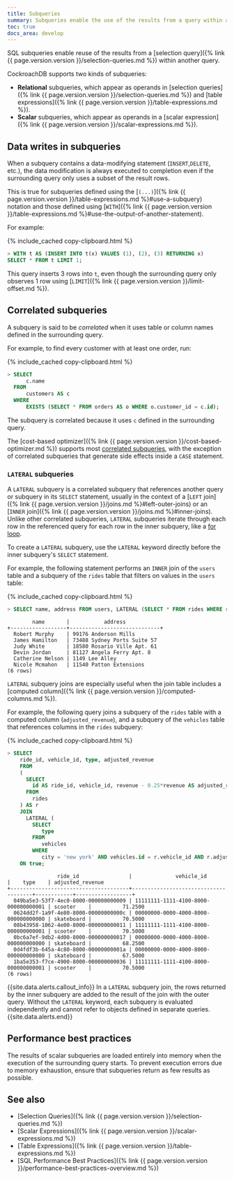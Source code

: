 ```yaml
---
title: Subqueries
summary: Subqueries enable the use of the results from a query within another query.
toc: true
docs_area: develop
---
```


SQL subqueries enable reuse of the results from a [selection query]({% link {{ page.version.version }}/selection-queries.md %}) within another query.

CockroachDB supports two kinds of subqueries:

- **Relational** subqueries, which appear as operands in [selection queries]({% link {{ page.version.version }}/selection-queries.md %}) and [table expressions]({% link {{ page.version.version }}/table-expressions.md %}).
- **Scalar** subqueries, which appear as operands in a [scalar expression]({% link {{ page.version.version }}/scalar-expressions.md %}).

## Data writes in subqueries

When a subquery contains a data-modifying statement (`INSERT`,`DELETE`, etc.), the data modification is always executed to
completion even if the surrounding query only uses a subset of the result rows.

This is true for subqueries defined using the [`(...)`]({% link {{ page.version.version }}/table-expressions.md %}#use-a-subquery)
notation and those defined using [`WITH`]({% link {{ page.version.version }}/table-expressions.md %}#use-the-output-of-another-statement).

For example:

{% include_cached copy-clipboard.html %}
~~~ sql
> WITH t AS (INSERT INTO t(x) VALUES (1), (2), (3) RETURNING x)
SELECT * FROM t LIMIT 1;
~~~

This query inserts 3 rows into `t`, even though the surrounding
query only observes 1 row using [`LIMIT`]({% link {{ page.version.version }}/limit-offset.md %}).

## Correlated subqueries

A subquery is said to be _correlated_ when it uses table or column names defined in the surrounding query.

For example, to find every customer with at least one order, run:

{% include_cached copy-clipboard.html %}
~~~ sql
> SELECT
      c.name
  FROM
      customers AS c
  WHERE
      EXISTS (SELECT * FROM orders AS o WHERE o.customer_id = c.id);
~~~

The subquery is correlated because it uses `c` defined in the surrounding query.

The [cost-based optimizer]({% link {{ page.version.version }}/cost-based-optimizer.md %}) supports most [correlated subqueries](https://wikipedia.org/wiki/Correlated_subquery),
with the exception of correlated subqueries that generate side effects inside a `CASE` statement.

### `LATERAL` subqueries

A `LATERAL` subquery is a correlated subquery that references another query or subquery in its `SELECT` statement, usually in the context of a [`LEFT` join]({% link {{ page.version.version }}/joins.md %}#left-outer-joins) or an [`INNER` join]({% link {{ page.version.version }}/joins.md %}#inner-joins). Unlike other correlated subqueries, `LATERAL` subqueries iterate through each row in the referenced query for each row in the inner subquery, like a [for loop](https://wikipedia.org/wiki/For_loop).

To create a `LATERAL` subquery, use the `LATERAL` keyword directly before the inner subquery's `SELECT` statement.

For example, the following statement performs an `INNER` join of the `users` table and a subquery of the `rides` table that filters on values in the `users` table:

{% include_cached copy-clipboard.html %}
~~~ sql
> SELECT name, address FROM users, LATERAL (SELECT * FROM rides WHERE rides.start_address = users.address AND city = 'new york');
~~~

~~~
        name       |           address
+------------------+-----------------------------+
  Robert Murphy    | 99176 Anderson Mills
  James Hamilton   | 73488 Sydney Ports Suite 57
  Judy White       | 18580 Rosario Ville Apt. 61
  Devin Jordan     | 81127 Angela Ferry Apt. 8
  Catherine Nelson | 1149 Lee Alley
  Nicole Mcmahon   | 11540 Patton Extensions
(6 rows)
~~~

`LATERAL` subquery joins are especially useful when the join table includes a [computed column]({% link {{ page.version.version }}/computed-columns.md %}).

For example, the following query joins a subquery of the `rides` table with a computed column (`adjusted_revenue`), and a subquery of the `vehicles` table that references columns in the `rides` subquery:

{% include_cached copy-clipboard.html %}
~~~ sql
> SELECT
    ride_id, vehicle_id, type, adjusted_revenue
    FROM
    (
      SELECT
        id AS ride_id, vehicle_id, revenue - 0.25*revenue AS adjusted_revenue
      FROM
        rides
    ) AS r
    JOIN
      LATERAL (
        SELECT
           type
        FROM
           vehicles
        WHERE
           city = 'new york' AND vehicles.id = r.vehicle_id AND r.adjusted_revenue > 65 )
    ON true;
~~~

~~~
                ride_id                |              vehicle_id              |    type    | adjusted_revenue
+--------------------------------------+--------------------------------------+------------+------------------+
  049ba5e3-53f7-4ec0-8000-000000000009 | 11111111-1111-4100-8000-000000000001 | scooter    |          71.2500
  0624dd2f-1a9f-4e80-8000-00000000000c | 00000000-0000-4000-8000-000000000000 | skateboard |          70.5000
  08b43958-1062-4e00-8000-000000000011 | 11111111-1111-4100-8000-000000000001 | scooter    |          70.5000
  0bc6a7ef-9db2-4d00-8000-000000000017 | 00000000-0000-4000-8000-000000000000 | skateboard |          68.2500
  0d4fdf3b-645a-4c80-8000-00000000001a | 00000000-0000-4000-8000-000000000000 | skateboard |          67.5000
  1ba5e353-f7ce-4900-8000-000000000036 | 11111111-1111-4100-8000-000000000001 | scooter    |          70.5000
(6 rows)
~~~

{{site.data.alerts.callout_info}}
In a `LATERAL` subquery join, the rows returned by the inner subquery are added to the result of the join with the outer query. Without the `LATERAL` keyword, each subquery is evaluated independently and cannot refer to objects defined in separate queries.
{{site.data.alerts.end}}

## Performance best practices

The results of scalar subqueries are loaded entirely into memory when the execution of the surrounding query starts. To prevent execution errors due to memory exhaustion, ensure that subqueries return as few results as possible.

## See also

- [Selection Queries]({% link {{ page.version.version }}/selection-queries.md %})
- [Scalar Expressions]({% link {{ page.version.version }}/scalar-expressions.md %})
- [Table Expressions]({% link {{ page.version.version }}/table-expressions.md %})
- [SQL Performance Best Practices]({% link {{ page.version.version }}/performance-best-practices-overview.md %})
